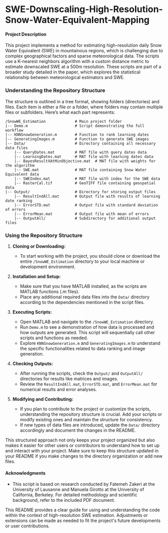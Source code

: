 # SWE-Downscaling-High-Resolution-Snow-Water-Equivalent-Mapping
#### Project Description
This project implements a method for estimating high-resolution daily Snow Water Equivalent (SWE) in mountainous regions, which is challenging due to complex geographical factors and sparse meteorological data. The scripts use a K-nearest neighbors algorithm with a custom distance metric to estimate downscaled SWE at a 500m resolution. These scripts are part of a broader study detailed in the paper, which explores the statistical relationship between meteorological estimators and SWE.

### Understanding the Repository Structure

The structure is outlined in a tree format, showing folders (directories) and files. Each item is either a file or a folder, where folders may contain multiple files or subfolders. Here’s what each part represents:

```
/SnowWE_Estimation             # Main project folder
|-- Demo.m                     # Script demonstrating the full workflow
|-- KNNSnowGeneration.m        # Function to rank learning dates
|-- GeneratingImages.m         # Function to generate SWE images
|-- Data/                      # Directory containing all necessary data files
    |-- QueryDates.mat         # MAT file with query dates data
    |-- LearningDates.mat      # MAT file with learning dates data
    |-- BayesResultXAtMinObjective.mat  # MAT file with weights for the algorithm
    |-- SWE.mat                # MAT file containing Snow Water Equivalent data
    |-- SWEIndex.mat           # MAT file with index for the SWE data
    |-- RasterCal.tif          # GeoTIFF file containing geospatial data
|-- Output/                    # Directory for storing output files
    |-- ResultIndAll.mat       # Output file with results of learning date ranking
    |-- ErrorSTD.mat           # Output file with standard deviation of errors
    |-- ErrorMean.mat          # Output file with mean of errors
    |-- OutputAll/             # Subdirectory for additional output files
```

### Using the Repository Structure

1. **Cloning or Downloading:**
   - To start working with the project, you should clone or download the entire `/SnowWE_Estimation` directory to your local machine or development environment.

2. **Installation and Setup:**
   - Make sure that you have MATLAB installed, as the scripts are MATLAB functions (.m files).
   - Place any additional required data files into the `Data/` directory according to the dependencies mentioned in the script files.

3. **Executing Scripts:**
   - Open MATLAB and navigate to the `/SnowWE_Estimation` directory.
   - Run `Demo.m` to see a demonstration of how data is processed and how outputs are generated. This script will sequentially call other scripts and functions as needed.
   - Explore `KNNSnowGeneration.m` and `GeneratingImages.m` to understand the specific functionalities related to data ranking and image generation.

4. **Checking Outputs:**
   - After running the scripts, check the `Output/` and `OutputAll/` directories for results like matrices and images.
   - Review the `ResultIndAll.mat`, `ErrorSTD.mat`, and `ErrorMean.mat` for numerical results and error analyses.

5. **Modifying and Contributing:**
   - If you plan to contribute to the project or customize the scripts, understanding the repository structure is crucial. Add your scripts or modify existing ones and maintain the structure for consistency.
   - If new types of data files are introduced, update the `Data/` directory accordingly and document the changes in the README.

This structured approach not only keeps your project organized but also makes it easier for other users or contributors to understand how to set up and interact with your project. Make sure to keep this structure updated in your README if you make changes to the directory organization or add new files.

#### Acknowledgments
- This script is based on research conducted by Fatemeh Zakeri at the University of Lausanne and Manuela Girotto at the University of California, Berkeley. For detailed methodology and scientific background, refer to the included PDF document.

This README provides a clear guide for using and understanding the code within the context of high-resolution SWE estimation. Adjustments or extensions can be made as needed to fit the project's future developments or user contributions.
